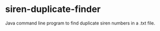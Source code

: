# siren-duplicate-finder
Java command line program to find duplicate siren numbers in a .txt file.

